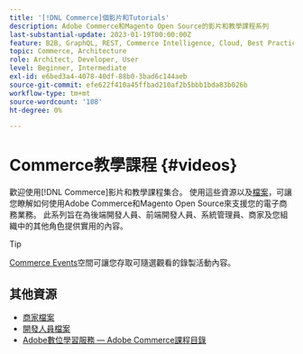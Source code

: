 ```yaml
---
title: '[!DNL Commerce]個影片和Tutorials'
description: Adobe Commerce和Magento Open Source的影片和教學課程系列
last-substantial-update: 2023-01-19T00:00:00Z
feature: B2B, GraphQL, REST, Commerce Intelligence, Cloud, Best Practices, API Mesh, App Builder
topic: Commerce, Architecture
role: Architect, Developer, User
level: Beginner, Intermediate
exl-id: e6bed3a4-4078-40df-88b0-3bad6c144aeb
source-git-commit: efe622f410a45ffbad210af2b5bbb1bda83b026b
workflow-type: tm+mt
source-wordcount: '108'
ht-degree: 0%

---
```


# Commerce教學課程 {#videos}

歡迎使用[!DNL Commerce]影片和教學課程集合。 使用這些資源以及[檔案](https://experienceleague.adobe.com/docs/commerce.html)，可讓您瞭解如何使用Adobe Commerce和Magento Open Source來支援您的電子商務業務。 此系列旨在為後端開發人員、前端開發人員、系統管理員、商家及您組織中的其他角色提供實用的內容。

<div id="recs-overview-body-1"></div>
<div id="recs-overview-body-2"></div>
<div id="recs-overview-body-3"></div>
<div id="recs-overview-body-4"></div>
<div id="recs-overview-body-5"></div>
<div id="recs-overview-body-6"></div>

>[!TIP]
>
>[Commerce Events](https://experienceleague.adobe.com/docs/commerce-events/events/overview.html)空間可讓您存取可隨選觀看的錄製活動內容。

## 其他資源

- [商家檔案](https://experienceleague.adobe.com/docs/commerce-admin/user-guides/home.html)
- [開發人員檔案](https://developer.adobe.com/commerce)
- [Adobe數位學習服務 — Adobe Commerce課程目錄](https://learning.adobe.com/catalog.html?solution=Adobe%20Commerce)
